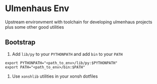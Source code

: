 # Ulmenhaus Env

Upstream environvment with toolchain for developing ulmenhaus projects plus some other good utilities

## Bootstrap

1. Add `lib/py` to your `PYTHONPATH` and add `bin` to your `PATH`

```
export PYTHONPATH="<path_to_env>/lib/py:$PYTHONPATH"
export PATH="<path_to_env>/bin:$PATH"
```

1. Use `xonshlib` utilities in your xonsh dotfiles
